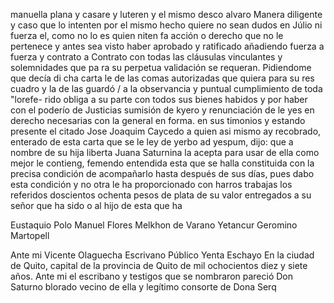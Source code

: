 manuella plana y casare y luteren y el mismo desco alvaro
Manera diligente y caso que lo intenten por el mismo hecho quiere
no sean dudos en Júlio ni fuerza el, como no lo es quien niten
fa acción o derecho que no le pertenece y antes sea visto haber
aprobado y ratificado añadiendo fuerza a fuerza y contrato a
Contrato con todas las cláusulas vinculantes y solemnidades que pa
ra su perpetua validación se requeran. Pidiendome que decía di
cha carta le de las comas autorizadas que quiera para su res
cuadro y la de las
guardó / a la observancia y puntual cumplimiento de toda "lorefe- rido obliga a su parte con todos sus bienes habidos y por haber con el poderío de Justicias sumisión de kyero y renunciación de le
yes en derecho necesarias con la general en forma. en sus timonios y estando presente el citado Jose Joaquim Caycedo a quien asi mismo ay recobrado, enterado de esta carta que se le ley de yerbo ad yespum, dijo: que a nombre de su hija liberta Juana
Saturnina la acepta para usar de ella como mejor le contieng,
femendo entendida esta que se halla constituida con la precisa
condición de acompañarlo hasta después de sus días, pues dabo
esta condición y no otra le ha proporcionado con harros trabajas los referidos doscientos ochenta pesos de plata de su valor entregados a su señor que ha sido o al hijo de esta que ha

Eustaquio Polo
Manuel Flores
Melkhon de Varano
Yetancur
Geromino Martopell

Ante mi Vicente Olaguecha
Escrivano Público
Yenta Eschayo
En la ciudad de Quito, capital de la provincia de Quito de mil ochocientos diez y siete años. Ante mi el escribano y testigos que se nombraron pareció Don Saturno blorado vecino de ella y legítimo consorte de Dona Serq